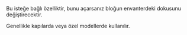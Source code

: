Bu isteğe bağlı özelliktir, bunu açarsanız bloğun envanterdeki dokusunu değiştirecektir.

Genellikle kapılarda veya özel modellerde kullanılır.